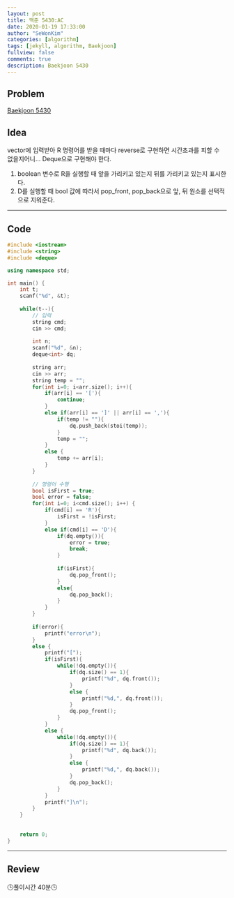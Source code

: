 ```yaml
---
layout: post
title: 백준 5430:AC
date: 2020-01-19 17:33:00
author: "SeWonKim"
categories: [algorithm]
tags: [jekyll, algorithm, Baekjoon]
fullview: false
comments: true
description: Baekjoon 5430
---
```


## Problem

[Baekjoon 5430](https://www.acmicpc.net/problem/5430)


## Idea

vector에 입력받아 R 명령어를 받을 때마다 reverse로 구현하면 시간초과를 피할 수 없을지어니... Deque으로 구현해야 한다.

1. boolean 변수로 R을 실행할 때 앞을 가리키고 있는지 뒤를 가리키고 있는지 표시한다.
2. D를 실행할 때 bool 값에 따라서 pop_front, pop_back으로 앞, 뒤 원소를 선택적으로 지워준다.

---

## Code
```cpp
#include <iostream>
#include <string>
#include <deque>

using namespace std;

int main() {
	int t;
	scanf("%d", &t);
	
	while(t--){
		// 입력 
		string cmd;
		cin >> cmd;
		
		int n;
		scanf("%d", &n);
		deque<int> dq;
		
		string arr;
		cin >> arr;
		string temp = "";
		for(int i=0; i<arr.size(); i++){
			if(arr[i] == '['){
				continue;
			}
			else if(arr[i] == ']' || arr[i] == ','){
				if(temp != ""){
					dq.push_back(stoi(temp));
				}
				temp = "";
			}
			else {
				temp += arr[i];
			}
		}
		
		// 명령어 수행
		bool isFirst = true;
		bool error = false;
		for(int i=0; i<cmd.size(); i++) {
			if(cmd[i] == 'R'){
				isFirst = !isFirst;
			}
			else if(cmd[i] == 'D'){
				if(dq.empty()){
					error = true;
					break;
				}
				
				if(isFirst){
					dq.pop_front();
				}
				else{
					dq.pop_back();
				}
			}
		}
		
		if(error){
			printf("error\n");
		}
		else {
			printf("[");
			if(isFirst){
				while(!dq.empty()){
					if(dq.size() == 1){
						printf("%d", dq.front());
					}
					else {
						printf("%d,", dq.front());
					}
					dq.pop_front();
				}
			}
			else {
				while(!dq.empty()){
					if(dq.size() == 1){
						printf("%d", dq.back());
					}
					else {
						printf("%d,", dq.back());
					}
					dq.pop_back();
				}
			}
			printf("]\n");
		}
	}
	
	
	return 0;
}
```
---

## Review
🕒풀이시간 40분🕒 